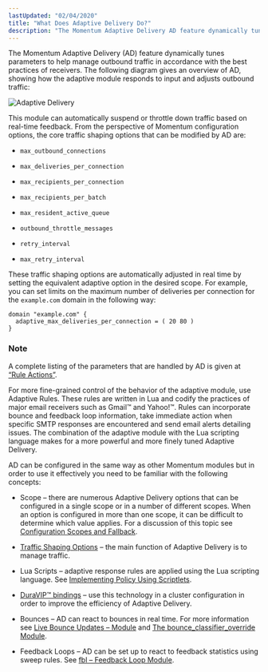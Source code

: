 ```yaml
---
lastUpdated: "02/04/2020"
title: "What Does Adaptive Delivery Do?"
description: "The Momentum Adaptive Delivery AD feature dynamically tunes parameters to help manage outbound traffic in accordance with the best practices of receivers The following diagram gives an overview of AD showing how the adaptive module responds to input and adjusts outbound traffic Figure 1 1 Adaptive Delivery This module can..."
---
```


The Momentum Adaptive Delivery (AD) feature dynamically tunes parameters to help manage outbound traffic in accordance with the best practices of receivers. The following diagram gives an overview of AD, showing how the adaptive module responds to input and adjusts outbound traffic:

<a name="figure_overview"></a> 


![Adaptive Delivery](images/overview.png)

This module can automatically suspend or throttle down traffic based on real-time feedback. From the perspective of Momentum configuration options, the core traffic shaping options that can be modified by AD are:

*   `max_outbound_connections`

*   `max_deliveries_per_connection`

*   `max_recipients_per_connection`

*   `max_recipients_per_batch`

*   `max_resident_active_queue`

*   `outbound_throttle_messages`

*   `retry_interval`

*   `max_retry_interval`

These traffic shaping options are automatically adjusted in real time by setting the equivalent adaptive option in the desired scope. For example, you can set limits on the maximum number of deliveries per connection for the `example.com` domain in the following way:

```
domain "example.com" {
  adaptive_max_deliveries_per_connection = ( 20 80 )
}
```

### Note

A complete listing of the parameters that are handled by AD is given at [“Rule Actions”](/momentum/3/3-ad/ad-adaptive-rules-actions).

For more fine-grained control of the behavior of the adaptive module, use Adaptive Rules. These rules are written in Lua and codify the practices of major email receivers such as Gmail™ and Yahoo!™. Rules can incorporate bounce and feedback loop information, take immediate action when specific SMTP responses are encountered and send email alerts detailing issues. The combination of the adaptive module with the Lua scripting language makes for a more powerful and more finely tuned Adaptive Delivery.

AD can be configured in the same way as other Momentum modules but in order to use it effectively you need to be familiar with the following concepts:

*   Scope – there are numerous Adaptive Delivery options that can be configured in a single scope or in a number of different scopes. When an option is configured in more than one scope, it can be difficult to determine which value applies. For a discussion of this topic see [Configuration Scopes and Fallback](/momentum/3/3-reference/3-reference-ecelerity-conf-fallback).

*   [Traffic Shaping Options](/momentum/3/3-reference/options-summary#shaping-options) – the main function of Adaptive Delivery is to manage traffic.

*   Lua Scripts – adaptive response rules are applied using the Lua scripting language. See [Implementing Policy Using Scriptlets](/momentum/3/3-reference/3-reference-implementing-policy-scriptlets).

*   [DuraVIP™ bindings](/momentum/3/3-reference/3-reference-cluster-config-duravip) – use this technology in a cluster configuration in order to improve the efficiency of Adaptive Delivery.

*   Bounces – AD can react to bounces in real time. For more information see [Live Bounce Updates – Module](/momentum/3/3-reference/3-reference-modules-live-bounce-updates) and [The bounce_classifier_override Module](/momentum/3/3-reference/3-reference-modules-bounce-classifier-override).

*   Feedback Loops – AD can be set up to react to feedback statistics using sweep rules. See [fbl – Feedback Loop Module](/momentum/3/3-reference/3-reference-modules-fbl).
